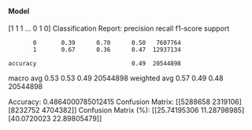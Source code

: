 #### Model
[1 1 1 ... 0 1 0]
Classification Report:
              precision    recall  f1-score   support

           0       0.39      0.70      0.50   7607764
           1       0.67      0.36      0.47  12937134

    accuracy                           0.49  20544898
   macro avg       0.53      0.53      0.49  20544898
weighted avg       0.57      0.49      0.48  20544898

Accuracy: 0.4864000785012415
Confusion Matrix:
[[5288658 2319106]
 [8232752 4704382]]
Confusion Matrix (%):
[[25.74195306 11.28798985]
 [40.0720023  22.89805479]]
